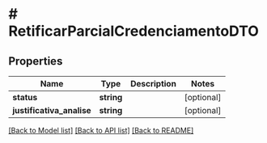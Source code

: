 # # RetificarParcialCredenciamentoDTO

## Properties

Name | Type | Description | Notes
------------ | ------------- | ------------- | -------------
**status** | **string** |  | [optional]
**justificativa_analise** | **string** |  | [optional]

[[Back to Model list]](../../README.md#models) [[Back to API list]](../../README.md#endpoints) [[Back to README]](../../README.md)
